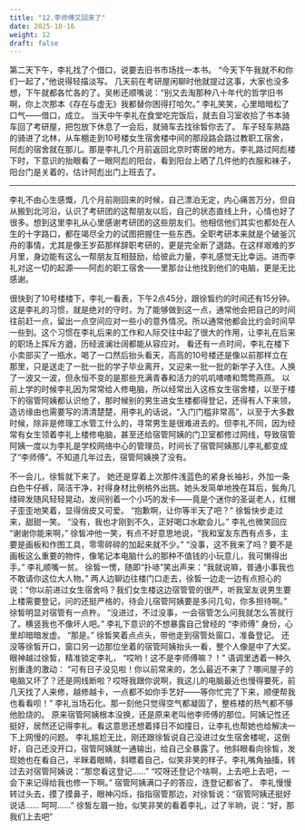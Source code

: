 ```yaml
---
title: "12.李师傅又回来了"
date: 2025-10-16
weight: 12
draft: false
---
```


第二天下午，李礼找了个借口，说要去旧书市场找一本书。
“今天下午我就不和你们一起了，”他说得轻描淡写。
几天前在考研屋闲聊时他就提过这事，大家也没多想，下午就都各忙各的了。吴彬还顺嘴说：“别又去淘那种八十年代的哲学旧书啊，你上次那本《存在与虚无》我都替你困得打哈欠。”
李礼笑笑，心里暗暗松了口气——借口，成立。
当天中午李礼在食堂吃完饭后，就去自习室收拾了书本骑车回了考研屋，把包放下休息了一会后，就骑车去找徐皙你去了。
车子轻车熟路的骑进了北林，从车棚走到10号楼女生宿舍楼中间的那段路会路过教职工宿舍，阿彪的宿舍就在那儿。那是李礼几个月前返回北京时寄居的地方。李礼路过阿彪楼下时，下意识的抬眼看了一眼阿彪的阳台，看到阳台上晒了几件他的衣服和袜子，阳台门是关着的，估计阿彪出门上班去了。

---

李礼不由心生感慨，几个月前刚回来的时候，自己漂泊无定，内心痛苦万分，但自从搬到北河沿，认识了考研团的这帮朋友以后，自己的状态直线上升，心情也好了很多。想到这里李礼从心里感谢考研团的这些朋友们。他相信他们其实也都处在人生的十字路口，都在竭尽全力的试图把握住一些东西。全职考研本来就是个破釜沉舟的事情，尤其是像王岁茹那样辞职考研的，更是完全断了退路。在这样艰难的岁月里，身边能有这么一帮朋友互相鼓励，给彼此力量，李礼感觉无比幸运。进而李礼对这一切的起源——阿彪的职工宿舍——里那台让他找到他们的电脑，更是无比感谢。

很快到了10号楼楼下，李礼一看表，下午2点45分，跟徐皙约的时间还有15分钟。这是李礼的习惯，就是绝对的守时，为了能够做到这一点，通常他会把自己的时间往前赶一点，留出一点空间应对一些小的意外情况。所以通常他都会比约会时间早一些到。这个习惯在李礼后来的工作和人际交往中起了很大的作用，让李礼在后来的职场上挥斥方遒，历经波澜壮阔都能从容应对。
看还有一点时间，李礼在楼下小卖部买了一瓶水，喝了一口然后抬头看天，高高的10号楼还是像以前那样立在那里，只是送走了一批一批的学子毕业离开，又迎来一批一批的新学子入住。人换了一波又一波，但永恒不变的是那些充满青春和活力的叽叽喳喳和莺莺燕燕。
以前上学的时候李礼因为常常给人修电脑，所以经常出入这栋女生宿舍楼，以至于楼下的宿管阿姨都认识他了，那时候别的男生进女生楼都得登记，还得有人下来领，造访缘由也需要写的清清楚楚，用李礼的话说，“入门门槛非常高”，以至于大多数时候，除非是修理工水管工什么的，寻常男生是很难进去的。但李礼不同，因为经常有女生领着李礼上楼修电脑，甚至还给宿管阿姨的门卫室都修过网线，导致宿管阿姨一度以为李礼是学校网络中心的管理员，时间长了宿管阿姨那儿李礼都变成了“李师傅”。不知道几年过去，宿管阿姨换了没有。

不一会儿，徐皙就下来了。
她还是穿着上次那件浅蓝色的紧身长袖衫，外加一条白色牛仔裤，简洁干净，衬得身材比例格外出挑。她头发简单地挽在耳后，鬓角几缕碎发随风轻轻晃动，发间别着一个小巧的发卡——竟是个迷你的圣诞老人，红帽子歪歪地笑着，显得俏皮又可爱。
“抱歉啊，让你等半天了吧？” 徐皙快步走过来，甜甜一笑。
“没有，我也才刚到不久，正好喝口水歇会儿。” 李礼也微笑回应
“谢谢你能来啊，” 徐皙冲他一笑，有点不好意思地说，“我和室友东西有点多，主要是画板和作图工具，零零碎碎的加起来就不少。”
“没事，这不我来了吗？要不是画板这么重要的物件，像笔记本电脑什么的那种不值钱的小玩意儿，我可懒得出手。” 李礼顺嘴一贫。
徐皙一愣，随即“扑哧”笑出声来：“我就说嘛，普通小事我也不敢请你这位大人物。”
两人边聊边往楼门口走去，徐皙一边走一边有点担心的说：“你以前进过女生宿舍吗？我们女生楼这边宿管管的很严，听我室友说男生要上楼需要登记，问的还挺严格的，待会儿宿管阿姨要是多问几句，你多担待啊。” 徐皙明显对宿管有一点杵。
“没进过，不过没事，一会宿管怎么问我就怎么答就行了。横竖我也不像坏人吧。” 李礼下意识的不想暴露自己曾经的 “李师傅” 身份，心里却暗暗发虚。
“那是。” 徐皙笑着点点头，带他走到宿管处窗口，准备登记。
还没等徐皙开口，窗口另一边那位坐着的宿管阿姨抬头一看，整个人像是中了大奖。眼神越过徐皙，精准锁定李礼，
“哎哟！这不是李师傅嘛？！”
语调里透着一种久别重逢的激动：
“可有日子没见啦！你以前常来的，怎么最近不来了？哪间屋子的电脑又坏了？还是网线断啦？哎呀我跟你说啊，我这儿的电脑最近也慢得要死，前几天找了人来修，越修越卡，一点都不如你手艺好——等你忙完了下来，顺便帮我也看看呗！”
李礼当场石化。那一刻他只觉得空气都凝固了，整栋楼的热气都不够他脸烧的。
原来宿管阿姨根本没换，还是原来老叫他李师傅的那位。阿姨记性还挺好，居然还记得李礼。看这意思还想着择日不如撞日，让李礼也帮她也给解决一下上网慢的问题。
李礼尴尬无比，刚还跟徐皙说自己没进过女生宿舍楼呢，这倒好，自己还没开口，宿管阿姨就一通输出，给自己全暴露了。他斜眼看向徐皙，发现她也在看自己，半眯着眼睛，斜瞟着自己，似笑非笑的样子。李礼嘴角抽搐，转过去对宿管阿姨说：“那您看这登记……”
“哎呀还登记个啥啊，上去吧上去吧，一会下来记得给我也修一下啊。” 宿管阿姨满口子的答应，连登记都省了。
李礼慢慢转过头去，摸了摸鼻子，眼神闪烁，指指宿管那边，对徐皙说：“宿管阿姨还挺好说话…… 呵呵……”
徐皙左眉一抬，似笑非笑的看着李礼，过了半晌，说：“好，那我们上去吧”